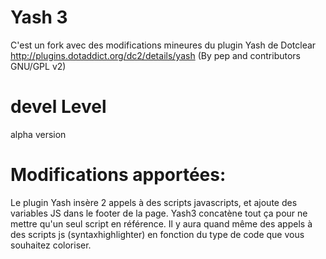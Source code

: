 # Yash 3
C'est un fork avec des modifications mineures du plugin Yash de Dotclear http://plugins.dotaddict.org/dc2/details/yash (By pep and contributors GNU/GPL v2)

# devel Level
alpha version

# Modifications apportées:

Le plugin Yash insère 2 appels à des scripts javascripts, et ajoute des variables JS dans le footer de la page.
Yash3 concatène tout ça pour ne mettre qu'un seul script en référence.
Il y aura quand même des appels à des scripts js (syntaxhighlighter) en fonction du type de code que vous souhaitez coloriser.